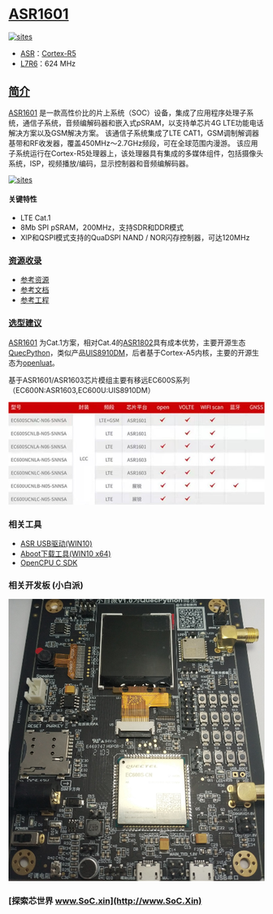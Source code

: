 ﻿# [ASR1601](https://github.com/SoCXin/ASR1601)

[![sites](http://182.61.61.133/link/resources/SoC.png)](http://www.SoC.Xin)

* [ASR](http://www.asrmicro.com/)：[Cortex-R5](https://github.com/SoCXin/Cortex)
* [L7R6](https://github.com/SoCXin/Level)：624 MHz

## [简介](https://github.com/SoCXin/ASR1601/wiki)

[ASR1601](https://github.com/SoCXin/ASR1601) 是一款高性价比的片上系统（SOC）设备，集成了应用程序处理子系统，通信子系统，音频编解码器和嵌入式pSRAM，以支持单芯片4G LTE功能电话解决方案以及GSM解决方案。 该通信子系统集成了LTE CAT1，GSM调制解调器基带和RF收发器，覆盖450MHz〜2.7GHz频段，可在全球范围内漫游。 该应用子系统运行在Cortex-R5处理器上，该处理器具有集成的多媒体组件，包括摄像头系统，ISP，视频播放/编码，显示控制器和音频编解码器。


[![sites](docs/ASR1601.png)](https://github.com/SoCXin/ASR1601)

#### 关键特性

* LTE Cat.1
* 8Mb SPI pSRAM，200MHz，支持SDR和DDR模式
* XIP和QSPI模式支持的QuaDSPI NAND / NOR闪存控制器，可达120MHz


### [资源收录](https://github.com/SoCXin)

* [参考资源](src/)
* [参考文档](docs/)
* [参考工程](project/)

### [选型建议](https://github.com/SoCXin)

[ASR1601](https://github.com/SoCXin/ASR1601) 为Cat.1方案，相对Cat.4的[ASR1802](https://github.com/SoCXin/ASR1802)具有成本优势，主要开源生态[QuecPython](https://python.quectel.com/wiki/#/)，类似产品[UIS8910DM](https://github.com/SoCXin/UIS8910DM)，后者基于Cortex-A5内核，主要的开源生态为[openluat](https://doc.openluat.com/wiki/3?wiki_page_id=606)。

基于ASR1601/ASR1603芯片模组主要有移远EC600S系列（EC600N:ASR1603,EC600U:UIS8910DM）

[![sites](docs/diff.jpg)](https://detail.tmall.com/item.htm?spm=a1z10.5-b-s.w4011-23773508522.57.6c534936fxm6ur&id=624756701780&rn=3606fbfcade6caf5e0b70767520f4954&abbucket=5)


### 相关工具

* [ASR USB驱动(WIN10)](https://github.com/SoCXin/ASR1601/releases/download/1.0.0/Quectel_ASR_Series_UMTS.LTE_Windows_USB_Driver_Customer_V1.0.8.zip)
* [Aboot下载工具(WIN10 x64)](https://github.com/SoCXin/ASR1601/releases/download/1.0.0/aboot-tools-2020.11.20-win-x64.exe)
* [OpenCPU C SDK](https://github.com/SoCXin/ASR1601/releases/tag/1.0.0)


### 相关开发板 (小白派)

[![sites](docs/B.jpg)](https://item.taobao.com/item.htm?spm=a230r.1.14.47.3c6f204cPPe1iY&id=637604060135&ns=1&abbucket=7#detail)


### [探索芯世界 www.SoC.xin](http://www.SoC.Xin)
